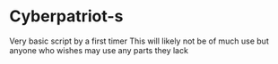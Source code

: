 # Cyberpatriot-s
Very basic script by a first timer
This will likely not be of much use but anyone who wishes may use any parts they lack
